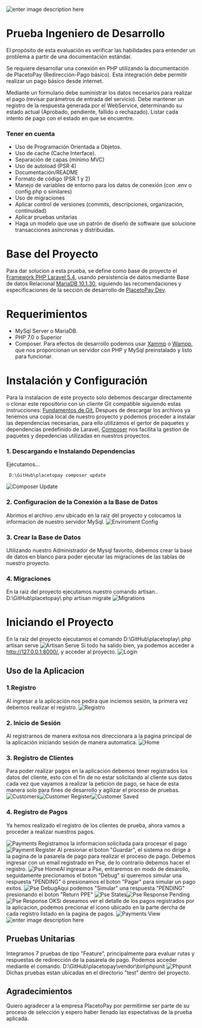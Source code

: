 

![enter image description here](https://dev.placetopay.com/web/wp-content/uploads/2017/10/logof.png)

# Prueba Ingeniero de Desarrollo

El propósito de esta evaluación es verificar las habilidades para entender un
problema a partir de una documentación estándar.

Se requiere desarrollar una conexión en PHP utilizando la documentación de
PlacetoPay (Redirección-Pago básico). Esta integración debe permitir realizar un pago básico desde internet.

Mediante un formulario debe suministrar los datos necesarios para realizar el pago (revisar parámetros de entrada del servicio). Debe mantener un registro de la respuesta generada por el WebService, determinando su estado actual (Aprobado, pendiente, fallido o rechazado). Listar cada intento de pago con el estado en que se encuentre.

### Tener en cuenta

 - Uso de Programación Orientada a Objetos.
 - Uso de cache (Cache Interface).
 - Separación de capas (mínimo MVC)
 - Uso de autoload (PSR 4)
 - Documentación/README
 - Formato de código (PSR 1 y 2)
 - Manejo de variables de entorno para los datos de conexión (con .env o
   config.php o similares)
 - Uso de migraciones
 - Aplicar control de versiones (commits, descripciones, organización,
   continuidad)
 - Aplicar pruebas unitarias
 - Haga un modelo que use un patrón de diseño de software que solucione
   transacciones asíncronas y distribuidas.

# Base del Proyecto
Para dar solucion a esta prueba, se define como base de proyecto el [Framework PHP Laravel 5.4](https://laravel.com/docs/5.4/releases#laravel-5.4), usando persistencia de datos mediante Base de datos Relacional [MariaDB 10.1.30](https://mariadb.com/kb/en/library/mariadb-10130-release-notes/), siguiendo las recomendaciones y especificaciones de la sección de desarrollo de [PlacetoPay Dev](https://dev.placetopay.com/web/).

# Requerimientos

 - MySql Server o MariaDB.
 - PHP 7.0 o Superior
 - Composer.
Para efectos de desarrollo podemos usar [Xammp](https://www.apachefriends.org/es/download.html) o [Wampp](http://www.wampserver.com/en/), que nos proporcionan un servidor con PHP y MySql preinstalado y listo para funcionar.

# Instalación y Configuración

Para la instalacion de este proyecto solo debemos descargar directamente o clonar este repositorio con un cliente Git compatible siguiendo estas instrucciones: [Fundamentos de Git.](https://git-scm.com/book/es/v1/Fundamentos-de-Git-Obteniendo-un-repositorio-Git)
Despues de descargar los archivos ya tenemos una copia local de nuestro proyecto y podemos proceder a instalar las dependencias necesarias, para ello utilizamos el gertor de paquetes y dependencias predefinido de Laravel, [Composer](https://getcomposer.org/) nos facilita la gestion de paquetes y depedencias utilizadas en nuestros proyectos.

### 1. Descargando e Instalando Dependencias

 Ejecutamos...
 
     D:\GitHub\placetopay composer update
![Composer Update](https://github.com/catg23/placetopay/blob/master/public/assets/images/readme/composer-update.PNG)

### 2. Configuracion de la Conexión a la Base de Datos

Abrimos el archivo .env ubicado en la raiz del proyecto y colocamos la informacion de nuestro servidor MySql.
![Enviroment Config](https://github.com/catg23/placetopay/blob/master/public/assets/images/readme/env-config.PNG)
### 3. Crear la Base de Datos
 Utilizando nuestro Administrador de Mysql favorito, debemos crear la base de datos en blanco para poder ejecutar las migraciones de las tablas de nuestro proyecto.
 
### 4. Migraciones
 En la raiz del proyecto ejecutamos nuestro comando artisan..
 D:\GitHub\placetopay\ php artisan migrate
![Migrations](https://github.com/catg23/placetopay/blob/master/public/assets/images/readme/migrations.PNG)
# Iniciando el Proyecto
 En la raiz del proyecto ejecutamos el comando 
 D:\GitHub\placetoplay\ php artisan serve
![Artisan Serve](https://github.com/catg23/placetopay/blob/master/public/assets/images/readme/artisan-serve.PNG)
Si todo ha salido bien, ya podemos acceder a http://127.0.0.1:8000/, y acceder al proyecto.
![Login](https://github.com/catg23/placetopay/blob/master/public/assets/images/readme/login.PNG)

## Uso de la Aplicacion

### 1.Registro

Al ingresar a la aplicación nos pedira que inciemos sesión, la primera vez debemos realizar el registro.
![Registro](https://github.com/catg23/placetopay/blob/master/public/assets/images/readme/register.PNG)
### 2. Inicio de Sesión

 Al registrarnos de manera exitosa nos direccionara a la pagina principal de la aplicación iniciando sesión de manera automatica.
![Home](https://github.com/catg23/placetopay/blob/master/public/assets/images/readme/home.PNG)

### 3. Registro de Clientes
Para poder realizar pagos en la aplicación debemos tener registrados los datos del cliente, esto con el fin de no estar solicitando al cliente sus datos cada vez que vayamos a realizar la peticion de pago, se hace de esta manera solo para fines de desarrollo y agilizar el proceso de pruebas.
![Customers](https://github.com/catg23/placetopay/blob/master/public/assets/images/readme/customers.PNG)![Customer Register](https://github.com/catg23/placetopay/blob/master/public/assets/images/readme/customer-register.PNG)![Customer Saved](https://github.com/catg23/placetopay/blob/master/public/assets/images/readme/customer-saved.PNG)

### 4. Registro de Pagos
Ya hemos realizado el registro de los clientes de prueba, ahora vamos a proceder a realizar nuestros pagos.

![Payments](https://github.com/catg23/placetopay/blob/master/public/assets/images/readme/payments.PNG)
Registramos la informacion solicitada para procesar el pago
![Payment Register](https://github.com/catg23/placetopay/blob/master/public/assets/images/readme/payment-register.PNG)
Al presionar el boton "Guardar", el sistema no dirige a la pagina de la pasarela de pago para realizar el proceso de pago. Debemos ingresar con un email registrado en Pse, de lo contrario debemos hacer el registro.
![Pse Home](https://github.com/catg23/placetopay/blob/master/public/assets/images/readme/pse-home.PNG)Al ingresar a Pse, entraremos en modo de desarollo, seguidamente precionamos el boton "Debug" si queremos simular una respuesta "PENDING" ó presionamos el boton "Pagar" para simular un pago exitos.
![Pse Debug](https://github.com/catg23/placetopay/blob/master/public/assets/images/readme/pse-debug.PNG)Aqui podemos "Simular" una respuesta "PENDING" presionando el boton "Return PPE"
![Pse States](https://github.com/catg23/placetopay/blob/master/public/assets/images/readme/pse-states.PNG)![Pse Response Pending](https://github.com/catg23/placetopay/blob/master/public/assets/images/readme/pse-response-pending.PNG)![Pse Response OK](https://github.com/catg23/placetopay/blob/master/public/assets/images/readme/pse-response-ok.PNG)Si deseamos ver el detalle de los pagos registrados por la aplicacion, podemos precionar el icono ubicado en la parte dercha de cada registro listado en la pagina de pagos.
![Payments View](https://github.com/catg23/placetopay/blob/master/public/assets/images/readme/payments-view.PNG)![enter image description here](https://github.com/catg23/placetopay/blob/master/public/assets/images/readme/payment-datails.PNG)
## Pruebas Unitarias
Integramos 7 pruebas de tipo "Feature", principalmente para evaluar rutas y respuestas de redirección de la pasarela de pago.
Podemos acceder mediante el comando. 
D:\GitHub\placetopay\vendor\bin\phpunit
![Phpunit](https://github.com/catg23/placetopay/blob/master/public/assets/images/readme/phpunit.PNG)Dichas pruebas estan ubicadas en el directorio "test" dentro del proyecto.

## Agradecimientos
Quiero agradecer a la empresa PlacetoPay por permitirme ser parte de su proceso de selección y espero haber llenado las espectativas de la prueba aplicada.